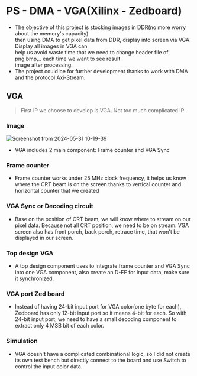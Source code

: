 # PS - DMA - VGA(Xilinx - Zedboard)
- The objective of this project is stocking images in DDR(no more worry about the memory's capacity) \
then using DMA to get pixel data from DDR, display into screen via VGA. Display all images in VGA can \
help us avoid waste time that we need to change header file of png,bmp,.. each time we want to see result\
image after processing.
- The project could be for further development thanks to work with DMA and the protocol Axi-Stream.

## VGA
> First IP we choose to develop is VGA. Not too much complicated IP.
### Image
![Screenshot from 2024-05-31 10-19-39](https://github.com/angerpro1411/TECTONIC/assets/166725219/a4b34e1a-372e-4b6e-bb5b-f7a15b33fbff)

- VGA includes 2 main component: Frame counter and VGA Sync
### Frame counter
- Frame counter works under 25 MHz clock frequency, it helps us know where the CRT beam is on the screen thanks to vertical counter and horizontal counter that we created

### VGA Sync or Decoding circuit
- Base on the position of CRT beam, we will know where to stream on our pixel data. Because not all CRT position, we need to be on stream. VGA screen also has front porch, back porch, retrace time, that won't be displayed in our screen.

### Top design VGA
- A top design component uses to integrate frame counter and VGA Sync into one VGA component, also create an D-FF for input data, make sure it synchronized.

### VGA port Zed board
- Instead of having 24-bit input port for VGA color(one byte for each), Zedboard has only 12-bit input port so it means 4-bit for each. So with 24-bit input port, we need to have a small decoding component to extract only 4 MSB bit of each color.
### Simulation
- VGA doesn't have a complicated combinational logic, so I did not create its own test bench but directly connect to the board and use Switch to control the input color data. 
